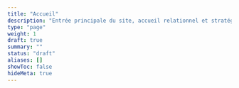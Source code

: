 ```yaml
---
title: "Accueil"
description: "Entrée principale du site, accueil relationnel et stratégique."
type: "page"
weight: 1
draft: true
summary: ""
status: "draft"
aliases: []
showToc: false
hideMeta: true
---
```


<!-- Contenu à rédiger : phrase d'ancrage, micro-présentation, liens vers pratiques -->
